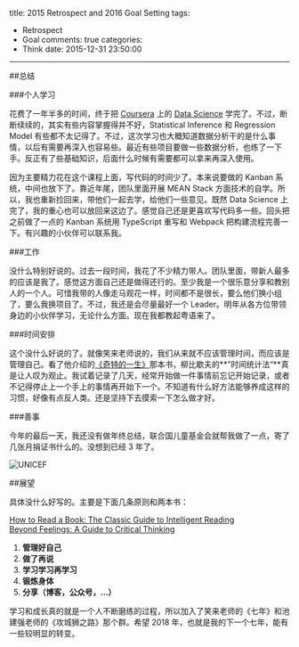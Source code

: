 title: 2015 Retrospect and 2016 Goal Setting
tags:
  - Retrospect
  - Goal
comments: true
categories:
  - Think
date: 2015-12-31 23:50:00
---

[Coursera]: https://www.coursera.org/
[Data Science]: https://www.coursera.org/specialization/jhudatascience/1

##总结

###个人学习

花费了一年半多的时间，终于把 [Coursera][] 上的 [Data Science][] 学完了。不过，断断续续的，其实有些内容掌握得并不好，Statistical Inference 和 Regression Model 有些都不太记得了。不过，这次学习也大概知道数据分析干的是什么事情，以后有需要再深入也容易些。最近有些项目要做一些数据分析，也练了一下手。反正有了些基础知识，后面什么时候有需要都可以拿来再深入使用。

因为主要精力花在这个课程上面，写代码的时间少了。本来说要做的 Kanban 系统，中间也放下了。靠近年尾，团队里面开展 MEAN Stack 方面技术的自学。所以，我也重新捡回来，带他们一起去学，给他们一些意见。既然 Data Science 上完了，我的重心也可以放回来这边了。感觉自己还是更喜欢写代码多一些。回头把之前做了一点的 Kanban 系统用 TypeScript 重写和 Webpack 把构建流程完善一下。有兴趣的小伙伴可以联系我。


###工作

没什么特别好说的。过去一段时间，我花了不少精力带人。团队里面，带新人最多的应该是我了。感觉这方面自己还是做得还行的。至少我是一个很乐意分享和教别人的一个人。可惜我带的人像走马观花一样，时间都不是很长，要么他们换小组了，要么我换项目了。不过，我还是会尽量最好一个 Leader。明年从各方位带领身边的小伙伴学习，无论什么方面。现在我都教起粤语来了。


###时间安排

[《奇特的一生》]: http://www.amazon.cn/%E5%A5%87%E7%89%B9%E7%9A%84%E4%B8%80%E7%94%9F-%E6%9F%B3%E6%AF%94%E6%AD%87%E5%A4%AB%E5%9D%9A%E6%8C%8156%E5%B9%B4%E7%9A%84-%E6%A0%BC%E6%8B%89%E5%AE%81/dp/B00FYHDY1G

这个没什么好说的了。就像笑来老师说的，我们从来就不应该管理时间，而应该是管理自己。看了他介绍的[《奇特的一生》][]那本书，柳比歇夫的**”时间统计法“**真是让人叹为观止。我试着记录了几天，经常开始做一件事情前忘记开始记录，或者不记得停止上一个手上的事情再开始下一个。不知道有什么好方法能够养成这样的习惯，好像有点反人类。还是坚持下去摸索一下怎么做才好。


###善事

今年的最后一天，我还没有做年终总结，联合国儿童基金会就帮我做了一点，寄了几张月捐证书什么的。没想到已经 3 年了。


<img alt="UNICEF" src="http://77g8zm.com1.z0.glb.clouddn.com/unicef_certificate.jpg?imageView/2/w/400"/>

##展望

具体没什么好写的。主要是下面几条原则和两本书：

[How to Read a Book: The Classic Guide to Intelligent Reading]: http://www.amazon.com/How-Read-Book-Intelligent-Touchstone/dp/0671212095  
[Beyond Feelings: A Guide to Critical Thinking]: http://www.amazon.com/Beyond-Feelings-Guide-Critical-Thinking-ebook/dp/B005K24AY0

[How to Read a Book: The Classic Guide to Intelligent Reading][]  
[Beyond Feelings: A Guide to Critical Thinking][]  

1. **管理好自己**
2. **做了再说**  
3. **学习学习再学习**
4. **锻炼身体**
5. **分享（博客，公众号，...）**

学习和成长真的就是一个人不断磨练的过程，所以加入了笑来老师的《七年》和池建强老师的《攻城狮之路》那个群。希望 2018 年，也就是我的下一个七年，能有一些较明显的转变。
